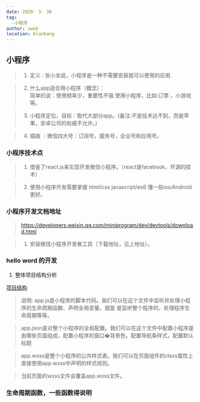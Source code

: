 ```yaml
---
date: 2020- 3- 30
tag: 
  -小程序
author: xweb
location: Alanbang
---
```

## 小程序
> 1. 定义 : 张小龙说，小程序是一种不需要安装就可以使用的应用.

> 2. 什么app适合用小程序（概念）：    
     简单的说：使用频率少，重要性不强 使用小程序，比如:订票 ，小游戏等。

> 3. 小程序定位，目标：取代大部分app。(备注:不是技术达不到，而是苹果，安卓公司的权威不允许。)

> 4. 插曲 ：微信四大号：订阅号，服务号，企业号和应用号。

### 小程序技术点
> 1. 借鉴了react.js来实现开发微信小程序。（react是facebook，开源的技术）

>2. 使用小程序开发需要掌握 html/css javascript/es6 懂一些ios/Android更好。

### 小程序开发文档地址
> https://developers.weixin.qq.com/miniprogram/dev/devtools/download.html 

> 1. 安装微信小程序开发者工具（下载地址，见上地址）。

### hello word 的开发
1. 整体项目结构分析

[项目结构]('./img/xiaochengxu.jpng')

> 说明:
> app.js是小程序的脚本代码。我们可以在这个文件中监听并处理小程序的生命周期函数、声明全局变量。就是 是监听整个程序的，处理程序生命周期等等。

> app.json是对整个小程序的全局配置。我们可以在这个文件中配置小程序是由哪些页面组成，配置小程序的窗口�背景色，配置导航条样式，配置默认标题

>app.wxss是整个小程序的公共样式表。我们可以在页面组件的class属性上直接使用app.wxss中声明的样式规则。

> 当前页面的wxss文件会覆盖app.wxss文件。

### 生命周期函数，一些函数得说明